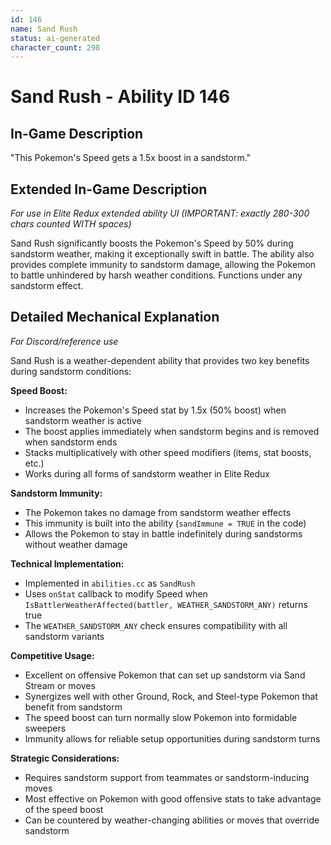 ```yaml
---
id: 146
name: Sand Rush
status: ai-generated
character_count: 298
---
```


# Sand Rush - Ability ID 146

## In-Game Description
"This Pokemon's Speed gets a 1.5x boost in a sandstorm."

## Extended In-Game Description
*For use in Elite Redux extended ability UI (IMPORTANT: exactly 280-300 chars counted WITH spaces)*

Sand Rush significantly boosts the Pokemon's Speed by 50% during sandstorm weather, making it exceptionally swift in battle. The ability also provides complete immunity to sandstorm damage, allowing the Pokemon to battle unhindered by harsh weather conditions. Functions under any sandstorm effect.

## Detailed Mechanical Explanation
*For Discord/reference use*

Sand Rush is a weather-dependent ability that provides two key benefits during sandstorm conditions:

**Speed Boost:**
- Increases the Pokemon's Speed stat by 1.5x (50% boost) when sandstorm weather is active
- The boost applies immediately when sandstorm begins and is removed when sandstorm ends
- Stacks multiplicatively with other speed modifiers (items, stat boosts, etc.)
- Works during all forms of sandstorm weather in Elite Redux

**Sandstorm Immunity:**
- The Pokemon takes no damage from sandstorm weather effects
- This immunity is built into the ability (`sandImmune = TRUE` in the code)
- Allows the Pokemon to stay in battle indefinitely during sandstorms without weather damage

**Technical Implementation:**
- Implemented in `abilities.cc` as `SandRush` 
- Uses `onStat` callback to modify Speed when `IsBattlerWeatherAffected(battler, WEATHER_SANDSTORM_ANY)` returns true
- The `WEATHER_SANDSTORM_ANY` check ensures compatibility with all sandstorm variants

**Competitive Usage:**
- Excellent on offensive Pokemon that can set up sandstorm via Sand Stream or moves
- Synergizes well with other Ground, Rock, and Steel-type Pokemon that benefit from sandstorm
- The speed boost can turn normally slow Pokemon into formidable sweepers
- Immunity allows for reliable setup opportunities during sandstorm turns

**Strategic Considerations:**
- Requires sandstorm support from teammates or sandstorm-inducing moves
- Most effective on Pokemon with good offensive stats to take advantage of the speed boost
- Can be countered by weather-changing abilities or moves that override sandstorm